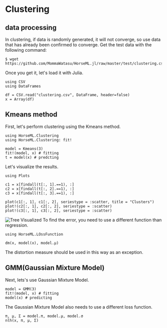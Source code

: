 # Clustering

## data processing
In clustering, if data is randomly generated, it will not converge, so use data that has already been confirmed to converge.
Get the test data with the following command:
```
$ wget https://github.com/MommaWatasu/HorseML.jl/raw/master/test/clustering.csv
```
Once you get it, let's load it with Julia.
```
using CSV
using DataFrames

df = CSV.read("clustering.csv", DataFrame, header=false)
x = Array(df)
```

## Kmeans method
First, let's perform clustering using the Kmeans method.
```
using HorseML.Clustering
using HorseML.Clustering: fit!

model = Kmeans(3)
fit!(model, x) # fitting
t = model(x) # predcting
```
Let's visualize the results.
```
using Plots

c1 = x[findall(t[:, 1].==1), :]
c2 = x[findall(t[:, 2].==1), :]
c3 = x[findall(t[:, 3].==1), :]

plot(c1[:, 1], c1[:, 2], seriestype = :scatter, title = "Clusters")
plot!(c2[:, 1], c2[:, 2], seriestype = :scatter)
plot!(c3[:, 1], c3[:, 2], seriestype = :scatter)
```
![Tree Visualized](../assets/clutering.png)
To find the error, you need to use a different function than regression.
```
using HorseML.LOssFunction

dm(x, model(x), model.μ)
```
The distortion measure should be used in this way as an exception.

## GMM(Gaussian Mixture Model)
Next, lets's  use Gaussian Mixture Model.
```
model = GMM(3)
fit!(model, x) # fitting
model(x) # predicting
```
The Gaussian Mixture Model also needs to use a different loss function.
```
π, μ, Σ = model.π, model.μ, model.σ
nlh(x, π, μ, Σ)
```
